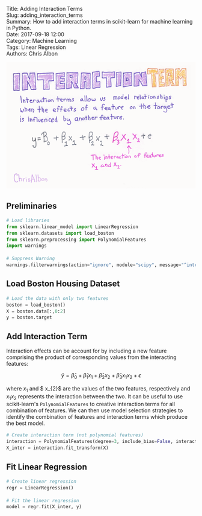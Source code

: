 Title: Adding Interaction Terms  
Slug: adding_interaction_terms  
Summary: How to add interaction terms in scikit-learn for machine learning in Python.   
Date: 2017-09-18 12:00  
Category: Machine Learning  
Tags: Linear Regression   
Authors: Chris Albon

<a alt="Interaction Terms" href="https://machinelearningflashcards.com">
    <img src="adding_interaction_terms/Interaction_Term_print.png" class="flashcard center-block">
</a>

## Preliminaries


```python
# Load libraries
from sklearn.linear_model import LinearRegression
from sklearn.datasets import load_boston
from sklearn.preprocessing import PolynomialFeatures
import warnings

# Suppress Warning
warnings.filterwarnings(action="ignore", module="scipy", message="^internal gelsd")
```

## Load Boston Housing Dataset


```python
# Load the data with only two features
boston = load_boston()
X = boston.data[:,0:2]
y = boston.target
```

## Add Interaction Term

Interaction effects can be account for by including a new feature comprising the product of corresponding values from the interacting features: 

$$\hat y = \hat\beta_{0} + \hat\beta_{1}x_{1}+ \hat\beta_{2}x_{2} + \hat\beta_{3}x_{1}x_{2} + \epsilon$$

where $x_{1}$ and $ x_{2}$ are the values of the two features, respectively and $x_{1}x_{2}$ represents the interaction between the two. It can be useful to use scikit-learn's `PolynomialFeatures` to creative interaction terms for all combination of features. We can then use model selection strategies to identify the combination of features and interaction terms which produce the best model.


```python
# Create interaction term (not polynomial features)
interaction = PolynomialFeatures(degree=3, include_bias=False, interaction_only=True)
X_inter = interaction.fit_transform(X)
```

## Fit Linear Regression


```python
# Create linear regression
regr = LinearRegression()

# Fit the linear regression
model = regr.fit(X_inter, y)
```
